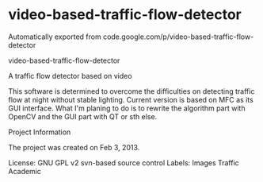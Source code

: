# video-based-traffic-flow-detector
Automatically exported from code.google.com/p/video-based-traffic-flow-detector

video-based-traffic-flow-detector

A traffic flow detector based on video

This software is determined to overcome the difficulties on detecting traffic flow at night without stable lighting. Current version is based on MFC as its GUI interface. What I'm planing to do is to rewrite the algorithm part with OpenCV and the GUI part with QT or sth else.

Project Information

The project was created on Feb 3, 2013.

License: GNU GPL v2
svn-based source control
Labels: 
Images Traffic Academic
